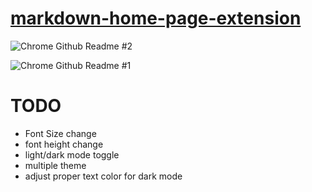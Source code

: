 # [markdown-home-page-extension](https://chrome.google.com/webstore/detail/markdown-home-page/hghclhobdckanihokojbkjmifbhcficg)

![Chrome Github Readme #2](https://user-images.githubusercontent.com/24852420/223319647-9587465f-abca-4aba-8e97-2d2d36664316.jpg)

![Chrome Github Readme #1](https://user-images.githubusercontent.com/24852420/223319651-3e16585a-0fd1-4c80-a773-07a387a5f0c6.jpg)

# TODO

- Font Size change
- font height change
- light/dark mode toggle
- multiple theme
- adjust proper text color for dark mode

